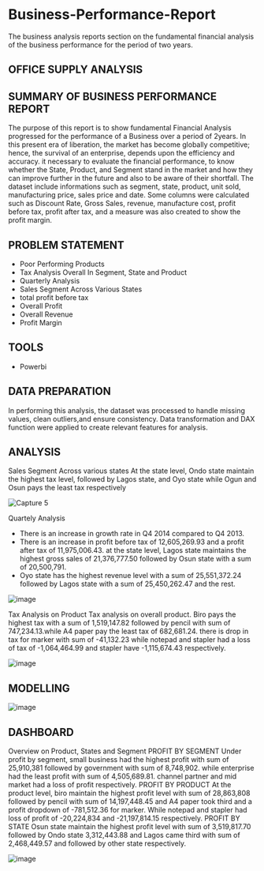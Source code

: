 # Business-Performance-Report
The business analysis reports section on the fundamental financial analysis of the business performance for the period of two years.

## OFFICE SUPPLY ANALYSIS

## SUMMARY OF BUSINESS PERFORMANCE REPORT
The purpose of this report is to show fundamental Financial Analysis progressed for the performance of a Business over a period of 2years. In this present era of liberation, the market has become globally competitive; hence, the survival of an enterprise, depends upon the efficiency and accuracy. it necessary to evaluate the financial performance, to know whether the State, Product, and Segment stand in the market and how they can improve further in the future and also to be aware of their shortfall. The dataset include informations such as segment, state, product, unit sold, manufacturing price, sales price and date. Some columns were calculated such as Discount Rate, Gross Sales, revenue, manufacture cost, profit before tax, profit after tax, and a measure was also created to show the profit margin.

## PROBLEM STATEMENT
* Poor Performing Products
* Tax Analysis Overall In Segment, State and Product
* Quarterly Analysis
* Sales Segment Across Various States
* total profit before tax
* Overall Profit
* Overall Revenue
* Profit Margin

## TOOLS
*  Powerbi

## DATA PREPARATION
In performing this analysis, the dataset was processed to handle missing values, clean outliers,and ensure consistency. Data transformation and DAX function were applied to create relevant features for analysis.


## ANALYSIS

Sales Segment Across various states
At the state level, Ondo state maintain the highest tax level, followed by Lagos state, and  Oyo state while Ogun and Osun pays the least tax respectively

![Capture 5](https://user-images.githubusercontent.com/124039605/235680592-36845b50-742c-4a21-9fe6-09f92be83f28.PNG)

Quartely Analysis
*  There is an increase in growth rate in Q4 2014 compared to Q4 2013.
*  There is an increase in profit before tax of 12,605,269.93 and a profit after tax of 11,975,006.43. at the state level, Lagos state maintains the highest gross sales of 21,376,777.50 followed by Osun state with a sum of 20,500,791.
*  Oyo state has the highest revenue level with a sum of 25,551,372.24 followed by Lagos state with a sum of 25,450,262.47 and the rest.

![image](https://user-images.githubusercontent.com/124039605/235683322-80c8ef4d-febd-4e71-9782-31d74e858f90.png)

Tax Analysis on Product
Tax analysis on overall product. Biro pays the highest tax with a sum of 1,519,147.82 followed by pencil with sum of 747,234.13.while  A4 paper pay the least tax of 682,681.24. there is drop in tax for marker with sum of -41,132.23 while notepad and stapler had a loss of tax of -1,064,464.99 and stapler have -1,115,674.43 respectively.

![image](https://user-images.githubusercontent.com/124039605/235689632-a696f2d1-0f9b-47f9-9a7e-71f4634557f7.png)

## MODELLING

![image](https://user-images.githubusercontent.com/124039605/235690578-e5fa1b97-add1-441a-9bfb-aeab21386a11.png)

## DASHBOARD
Overview on Product, States and Segment
          PROFIT BY SEGMENT
Under profit by segment, small business had the highest profit with sum of 25,910,381 followed by government with sum of 8,748,902. while enterprise had the least profit with sum of 4,505,689.81. channel partner and mid market had a loss of profit respectively.
         PROFIT BY PRODUCT
At the product level, biro maintain the highest profit level with sum of 28,863,808 followed by pencil with sum of 14,197,448.45 and A4 paper took third and a profit dropdown of -781,512.36 for marker. While notepad and stapler had loss of profit of -20,224,834 and -21,197,814.15 respectively.
        PROFIT BY STATE
Osun state maintain the highest profit level with sum of 3,519,817.70 followed by Ondo state 3,312,443.88 and Lagos came third with sum of 2,468,449.57 and followed by other state respectively.

![image](https://user-images.githubusercontent.com/124039605/235691414-bca7fde1-c9d1-4c97-8530-d8bdcaf7244a.png)







